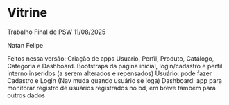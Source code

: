 # Vitrine
Trabalho Final de PSW 
11/08/2025

Natan Felipe

Feitos nessa versão: Criação de apps Usuario, Perfil, Produto, Catálogo, Categoria e Dashboard.
Bootstraps da página inicial, login/cadastro e perfil interno inseridos (a serem alterados e repensados)
Usuário: pode fazer Cadastro e Login (Nav muda quando usuário se loga)
Dashboard: app para monitorar registro de usuários registrados no bd, em breve também para outros dados
